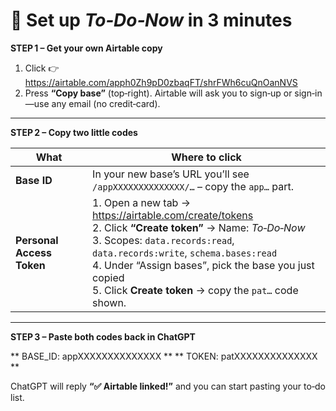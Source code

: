 # 🚀 Set up *To‑Do‑Now* in 3 minutes

**STEP 1 – Get your own Airtable copy**  
1. Click 👉 https://airtable.com/apph0Zh9pD0zbaqFT/shrFWh6cuQnOanNVS
2. Press **“Copy base”** (top‑right). Airtable will ask you to sign‑up or sign‑in—use any email (no credit‑card).

---

**STEP 2 – Copy two little codes**

| What | Where to click |
|------|----------------|
| **Base ID** | In your new base’s URL you’ll see `/appXXXXXXXXXXXXXX/…` – copy the `app…` part. |
| **Personal Access Token** | 1. Open a new tab → <https://airtable.com/create/tokens>  <br>2. Click **“Create token”** → Name: *To‑Do‑Now* <br>3. Scopes: `data.records:read`, `data.records:write`, `schema.bases:read` <br>4. Under “Assign bases”, pick the base you just copied <br>5. Click **Create token** → copy the `pat…` code shown. |

---

**STEP 3 – Paste both codes back in ChatGPT**

** BASE_ID: appXXXXXXXXXXXXXX **
** TOKEN: patXXXXXXXXXXXXXX **

ChatGPT will reply **“✅ Airtable linked!”** and you can start pasting your to‑do list.
